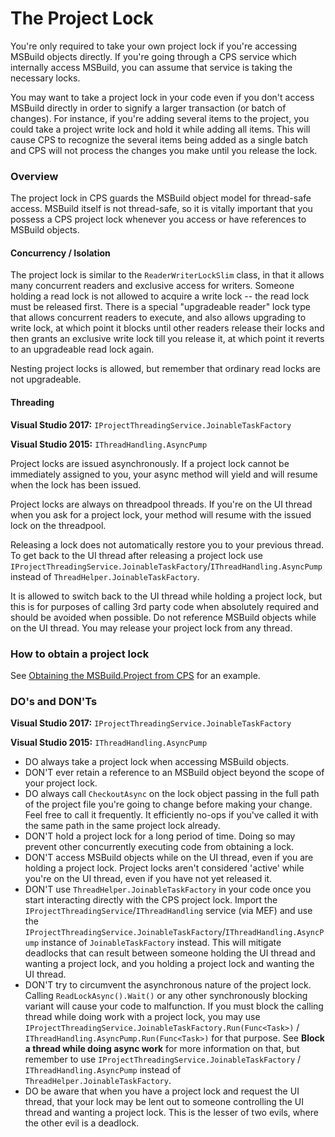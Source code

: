 The Project Lock
================

You're only required to take your own project lock if you're accessing
MSBuild objects directly. If you're going through a CPS service which
internally access MSBuild, you can assume that service is taking the
necessary locks.

You may want to take a project lock in your code even if you don't access
MSBuild directly in order to signify a larger transaction (or batch of
changes). For instance, if you're adding several items to the project,
you could take a project write lock and hold it while adding all items.
This will cause CPS to recognize the several items being added as a single
batch and CPS will not process the changes you make until you release the
lock.

### Overview

The project lock in CPS guards the MSBuild object model for thread-safe
access. MSBuild itself is not thread-safe, so it is vitally important
that you possess a CPS project lock whenever you access or have references
to MSBuild objects.

#### Concurrency / Isolation

The project lock is similar to the `ReaderWriterLockSlim` class, in that it
allows many concurrent readers and exclusive access for writers. Someone
holding a read lock is not allowed to acquire a write lock -- the read
lock must be released first. There is a special "upgradeable reader" lock
type that allows concurrent readers to execute, and also allows upgrading
to write lock, at which point it blocks until other readers release their
locks and then grants an exclusive write lock till you release it, at
which point it reverts to an upgradeable read lock again.

Nesting project locks is allowed, but remember that ordinary read locks
are not upgradeable.

#### Threading

**Visual Studio 2017:** `IProjectThreadingService.JoinableTaskFactory`

**Visual Studio 2015:** `IThreadHandling.AsyncPump`

Project locks are issued asynchronously. If a project lock cannot be
immediately assigned to you, your async method will yield and will resume
when the lock has been issued.

Project locks are always on threadpool threads. If you're on the UI thread
when you ask for a project lock, your method will resume with the issued
lock on the threadpool.

Releasing a lock does not automatically restore you to your previous thread. 
To get back to the UI thread after releasing a project lock use 
`IProjectThreadingService.JoinableTaskFactory`/`IThreadHandling.AsyncPump` instead of `ThreadHelper.JoinableTaskFactory`.

It is allowed to switch back to the UI thread while holding a project
lock, but this is for purposes of calling 3rd party code when absolutely
required and should be avoided when possible. Do not reference MSBuild
objects while on the UI thread. You may release your project lock from
any thread.

### How to obtain a project lock

See [Obtaining the MSBuild.Project from CPS](../automation/obtaining_the_MSBuild.Project_from_CPS.md)
for an example.

### DO's and DON'Ts
**Visual Studio 2017:** `IProjectThreadingService.JoinableTaskFactory`

**Visual Studio 2015:** `IThreadHandling.AsyncPump`


- DO always take a project lock when accessing MSBuild objects.
- DON'T ever retain a reference to an MSBuild object beyond the scope of 
  your project lock.
- DO always call `CheckoutAsync` on the lock object passing in the full 
  path of the project file you're going to change before making your change. 
  Feel free to call it frequently. It efficiently no-ops if you've called 
  it with the same path in the same project lock already.
- DON'T hold a project lock for a long period of time. Doing so may prevent 
  other concurrently executing code from obtaining a lock.
- DON'T access MSBuild objects while on the UI thread, even if you are 
  holding a project lock. Project locks aren't considered 'active' while 
  you're on the UI thread, even if you have not yet released it.
- DON'T use `ThreadHelper.JoinableTaskFactory` in your code once you start 
  interacting directly with the CPS project lock. Import the 
  `IProjectThreadingService`/`IThreadHandling` service (via MEF) and use the `IProjectThreadingService.JoinableTaskFactory`/`IThreadHandling.AsyncPump` 
  instance of `JoinableTaskFactory` instead. This will mitigate deadlocks 
  that can result between someone holding the UI thread and wanting a 
  project lock, and you holding a project lock and wanting the UI thread.
- DON'T try to circumvent the asynchronous nature of the project lock. 
  Calling `ReadLockAsync().Wait()` or any other synchronously blocking 
  variant will cause your code to malfunction. If you must block the calling 
  thread while doing work with a project lock, you may use 
  `IProjectThreadingService.JoinableTaskFactory.Run(Func<Task>)` / `IThreadHandling.AsyncPump.Run(Func<Task>)` for that purpose. See **Block 
  a thread while doing async work** for more information on that, but 
  remember to use `IProjectThreadingService.JoinableTaskFactory` / `IThreadHandling.AsyncPump` instead of 
  `ThreadHelper.JoinableTaskFactory`.
- DO be aware that when you have a project lock and request the UI thread, 
  that your lock may be lent out to someone controlling the UI thread and 
  wanting a project lock. This is the lesser of two evils, where the 
  other evil is a deadlock.
